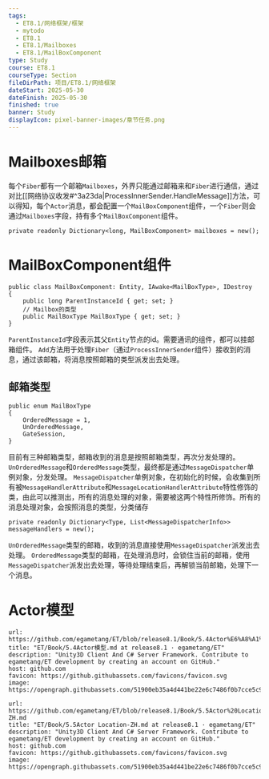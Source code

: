 ```yaml
---
tags:
  - ET8.1/网络框架/框架
  - mytodo
  - ET8.1
  - ET8.1/Mailboxes
  - ET8.1/MailBoxComponent
type: Study
course: ET8.1
courseType: Section
fileDirPath: 项目/ET8.1/网络框架
dateStart: 2025-05-30
dateFinish: 2025-05-30
finished: true
banner: Study
displayIcon: pixel-banner-images/章节任务.png
---
```

# Mailboxes邮箱
每个`Fiber`都有一个邮箱`Mailboxes`，外界只能通过邮箱来和`Fiber`进行通信，通过对比[[网络协议收发#^3a23da|ProcessInnerSender.HandleMessage]]方法，可以得知，每个`Actor`消息，都会配置一个`MailBoxComponent`组件，一个`Fiber`则会通过`Mailboxes`字段，持有多个`MailBoxComponent`组件。
```CSharp
private readonly Dictionary<long, MailBoxComponent> mailboxes = new();
```
# MailBoxComponent组件
```CSharp
public class MailBoxComponent: Entity, IAwake<MailBoxType>, IDestroy  
{  
    public long ParentInstanceId { get; set; }  
    // Mailbox的类型  
    public MailBoxType MailBoxType { get; set; }  
}
```
`ParentInstanceId`字段表示其父`Entity`节点的id。需要通讯的组件，都可以挂邮箱组件。
`Add`方法用于处理`Fiber`（通过`ProcessInnerSender`组件）接收到的消息，通过该邮箱，将消息按照邮箱的类型派发出去处理。
## 邮箱类型
```CSharp
public enum MailBoxType  
{  
    OrderedMessage = 1,  
    UnOrderedMessage,  
    GateSession,  
}
```
目前有三种邮箱类型，邮箱收到的消息是按照邮箱类型，再次分发处理的。
`UnOrderedMessage`和`OrderedMessage`类型，最终都是通过`MessageDispatcher`单例对象，分发处理。
`MessageDispatcher`单例对象，在初始化的时候，会收集到所有被`MessageHandlerAttribute`和`MessageLocationHandlerAttribute`特性修饰的类，由此可以推测出，所有的消息处理的对象，需要被这两个特性所修饰。所有的消息处理对象，会按照消息的类型，分类储存
```CSharp
private readonly Dictionary<Type, List<MessageDispatcherInfo>> messageHandlers = new();
```
`UnOrderedMessage`类型的邮箱，收到的消息直接使用`MessageDispatcher`派发出去处理。
`OrderedMessage`类型的邮箱，在处理消息时，会锁住当前的邮箱，使用`MessageDispatcher`派发出去处理，等待处理结束后，再解锁当前邮箱，处理下一个消息。
# Actor模型

```cardlink
url: https://github.com/egametang/ET/blob/release8.1/Book/5.4Actor%E6%A8%A1%E5%9E%8B.md
title: "ET/Book/5.4Actor模型.md at release8.1 · egametang/ET"
description: "Unity3D Client And C# Server Framework. Contribute to egametang/ET development by creating an account on GitHub."
host: github.com
favicon: https://github.githubassets.com/favicons/favicon.svg
image: https://opengraph.githubassets.com/51900eb35a4d441be22e6c7486f0b7cce5c94b385ea2cfcb0ccd4f81fa0c2a6e/egametang/ET
```

```cardlink
url: https://github.com/egametang/ET/blob/release8.1/Book/5.5Actor%20Location-ZH.md
title: "ET/Book/5.5Actor Location-ZH.md at release8.1 · egametang/ET"
description: "Unity3D Client And C# Server Framework. Contribute to egametang/ET development by creating an account on GitHub."
host: github.com
favicon: https://github.githubassets.com/favicons/favicon.svg
image: https://opengraph.githubassets.com/51900eb35a4d441be22e6c7486f0b7cce5c94b385ea2cfcb0ccd4f81fa0c2a6e/egametang/ET
```
